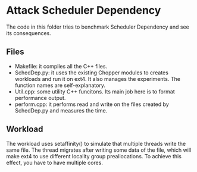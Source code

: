 Attack Scheduler Dependency
=========================

The code in this folder tries to benchmark Scheduler Dependency and see its
consequences. 

Files
-------------------------
- Makefile: it compiles all the C++ files.
- SchedDep.py: it uses the existing Chopper modules to creates workloads
  and run it on ext4. It also manages the experiments. The function names are
  self-explanatory.
- Util.cpp: some utility C++ funcitons. Its main job here is to format
  performance output.
- perform.cpp: it performs read and write on the files created by SchedDep.py
  and measures the time. 


Workload
-------------------------
The workload uses setaffinity() to simulate that multiple threads write the same
file. The thread migrates after writing some data of the file, which will make
ext4 to use different locality group preallocations. To achieve this effect, you
have to have multiple cores.


